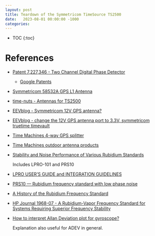 ```yaml
---
layout: post
title: Teardown of the Symmetricom TimeSource TS2500
date:   2023-08-01 00:00:00 -1000
categories:
---
```


* TOC
{:toc}


# References

* [Patent 7,227,346 - Two Channel Digital Phase Detector](http://ftb.ko4bb.com/manuals/71.198.0.176/Symmetricom_digital_phase_detector_patent_7227346.pdf)

    * [Google Patents](https://patents.google.com/patent/US7227346B1/en?oq=7227346)

* [Symmetricom 58532A GPS L1 Antenna](http://ftb.ko4bb.com/manuals/71.198.0.176/Symmetricom_58532A__GPS_L1_Reference_Antenna_Datasheet.pdf)

* [time-nuts - Antennas for TS2500](https://www.mail-archive.com/time-nuts@febo.com/msg91552.html)

* [EEVblog - Symmetricom 12V GPS antenna?](https://www.eevblog.com/forum/metrology/symmetricom-12v-gps-antenna/)

* [EEVblog - change the 12V GPS antenna port to 3.3V, symmetricom truetime timevault](https://www.eevblog.com/forum/metrology/change-the-12v-gps-antenna-port-to-3-3v-symmetricom-truetime-timevault)

* [Time Machines 4-way GPS splitter](https://timemachinescorp.com/product/4-way-gps-splitter/)

* [Time Machines outdoor antenna products](https://www.timemachinescorp.com/wp-content/uploads/Outdoor-Antenna-Products-2.pdf)


* [Stability and Noise Performance of Various Rubidium Standards](http://www.ke5fx.com/rb.htm)

    Includes LPRO-101 and PRS10

* [LPRO USER’S GUIDE and INTEGRATION GUIDELINES](http://www.ham-radio.com/sbms/LPRO-101.pdf)

* [PRS10 — Rubidium frequency standard with low phase noise](https://www.thinksrs.com/downloads/pdfs/catalog/PRS10c.pdf)

* [A History of the Rubidium Frequency Standard](https://www.wriley.com/A%20History%20of%20the%20Rubidium%20Frequency%20Standard.pdf)

* [HP Journal 1968-07 - A Rubidium-Vapor Frequency Standard for Systems Requiring Superior Frequency Stability](http://diyhpl.us/~nmz787/hp_journal/www.hpl.hp.com/hpjournal/pdfs/IssuePDFs/1968-07.pdf)

* [How to interpret Allan Deviation plot for gyroscope?](https://dsp.stackexchange.com/questions/53970/how-to-interpret-allan-deviation-plot-for-gyroscope)

    Explanation also useful for ADEV in general.

